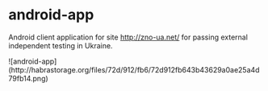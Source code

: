 android-app
=
Android client application for site http://zno-ua.net/ for passing external independent testing in Ukraine.
<p>
![android-app](http://habrastorage.org/files/72d/912/fb6/72d912fb643b43629a0ae25a4d79fb14.png)


